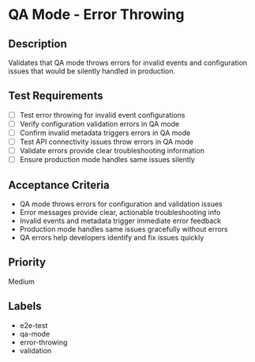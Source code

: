 # QA Mode - Error Throwing

## Description
Validates that QA mode throws errors for invalid events and configuration issues that would be silently handled in production.

## Test Requirements
- [ ] Test error throwing for invalid event configurations
- [ ] Verify configuration validation errors in QA mode
- [ ] Confirm invalid metadata triggers errors in QA mode
- [ ] Test API connectivity issues throw errors in QA mode
- [ ] Validate errors provide clear troubleshooting information
- [ ] Ensure production mode handles same issues silently

## Acceptance Criteria
- QA mode throws errors for configuration and validation issues
- Error messages provide clear, actionable troubleshooting info
- Invalid events and metadata trigger immediate error feedback
- Production mode handles same issues gracefully without errors
- QA errors help developers identify and fix issues quickly

## Priority
Medium

## Labels
- e2e-test
- qa-mode
- error-throwing
- validation